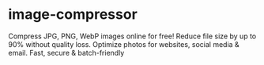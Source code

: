 # image-compressor
Compress JPG, PNG, WebP images online for free! Reduce file size by up to 90% without quality loss. Optimize photos for websites, social media &amp; email. Fast, secure &amp; batch-friendly
